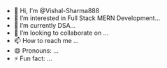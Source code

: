 - 👋 Hi, I’m @Vishal-Sharma888
- 👀 I’m interested in Full Stack MERN Development...
- 🌱 I’m currently DSA...
- 💞️ I’m looking to collaborate on ...
- 📫 How to reach me ...
- 😄 Pronouns: ...
- ⚡ Fun fact: ...

<!---
Vishal-Sharma888/Vishal-Sharma888 is a ✨ special ✨ repository because its `README.md` (this file) appears on your GitHub profile.
You can click the Preview link to take a look at your changes.
--->
